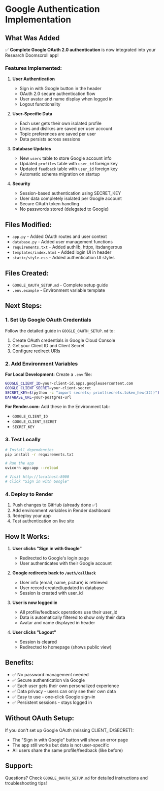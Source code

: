# Google Authentication Implementation

## What Was Added

✅ **Complete Google OAuth 2.0 authentication** is now integrated into your Research Doomscroll app!

### Features Implemented:

1. **User Authentication**
   - Sign in with Google button in the header
   - OAuth 2.0 secure authentication flow
   - User avatar and name display when logged in
   - Logout functionality

2. **User-Specific Data**
   - Each user gets their own isolated profile
   - Likes and dislikes are saved per user account
   - Topic preferences are saved per user
   - Data persists across sessions

3. **Database Updates**
   - New `users` table to store Google account info
   - Updated `profiles` table with `user_id` foreign key
   - Updated `feedback` table with `user_id` foreign key
   - Automatic schema migration on startup

4. **Security**
   - Session-based authentication using SECRET_KEY
   - User data completely isolated per Google account
   - Secure OAuth token handling
   - No passwords stored (delegated to Google)

## Files Modified:

- `app.py` - Added OAuth routes and user context
- `database.py` - Added user management functions
- `requirements.txt` - Added authlib, httpx, itsdangerous
- `templates/index.html` - Added login UI in header
- `static/style.css` - Added authentication UI styles

## Files Created:

- `GOOGLE_OAUTH_SETUP.md` - Complete setup guide
- `.env.example` - Environment variable template

## Next Steps:

### 1. Set Up Google OAuth Credentials

Follow the detailed guide in `GOOGLE_OAUTH_SETUP.md` to:
1. Create OAuth credentials in Google Cloud Console
2. Get your Client ID and Client Secret
3. Configure redirect URIs

### 2. Add Environment Variables

**For Local Development:**
Create a `.env` file:
```bash
GOOGLE_CLIENT_ID=your-client-id.apps.googleusercontent.com
GOOGLE_CLIENT_SECRET=your-client-secret
SECRET_KEY=$(python -c "import secrets; print(secrets.token_hex(32))")
DATABASE_URL=your-postgres-url
```

**For Render.com:**
Add these in the Environment tab:
- `GOOGLE_CLIENT_ID`
- `GOOGLE_CLIENT_SECRET`
- `SECRET_KEY`

### 3. Test Locally

```bash
# Install dependencies
pip install -r requirements.txt

# Run the app
uvicorn app:app --reload

# Visit http://localhost:8000
# Click "Sign in with Google"
```

### 4. Deploy to Render

1. Push changes to GitHub (already done ✅)
2. Add environment variables in Render dashboard
3. Redeploy your app
4. Test authentication on live site

## How It Works:

1. **User clicks "Sign in with Google"**
   - Redirected to Google's login page
   - User authenticates with their Google account

2. **Google redirects back to `/auth/callback`**
   - User info (email, name, picture) is retrieved
   - User record created/updated in database
   - Session is created with user_id

3. **User is now logged in**
   - All profile/feedback operations use their user_id
   - Data is automatically filtered to show only their data
   - Avatar and name displayed in header

4. **User clicks "Logout"**
   - Session is cleared
   - Redirected to homepage (shows public view)

## Benefits:

- ✅ No password management needed
- ✅ Secure authentication via Google
- ✅ Each user gets their own personalized experience
- ✅ Data privacy - users can only see their own data
- ✅ Easy to use - one-click Google sign-in
- ✅ Persistent sessions - stays logged in

## Without OAuth Setup:

If you don't set up Google OAuth (missing CLIENT_ID/SECRET):
- The "Sign in with Google" button will show an error page
- The app still works but data is not user-specific
- All users share the same profile/feedback (like before)

## Support:

Questions? Check `GOOGLE_OAUTH_SETUP.md` for detailed instructions and troubleshooting tips!
